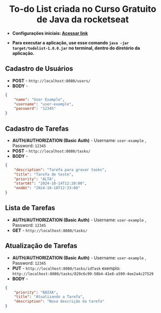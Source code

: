 <div align="center">

# To-do List criada no Curso Gratuito de Java da rocketseat
</div>

- **Configurações iniciais: [Acessar link](https://efficient-sloth-d85.notion.site/Curso-de-Java-2408d11bfc3447e980fe9460b6293976)**

- **Para executar a aplicação, use esse comando `java -jar target/todolist-1.0.0.jar` no terminal, dentro do diretório da aplicação.**
## Cadastro de Usuários

- **POST** - `http://localhost:8080/users/`
- **BODY** -
```json
{
    "name": "User Example",
    "username": "user-example",
    "password": "12345"
}
```
## Cadastro de Tarefas

- **AUTH/AUTHORIZATION (Basic Auth)** - Username: `user-example` , Password: `12345`
- **POST** - `http://localhost:8080/tasks/`
- **BODY** -
```json
{
    "description": "Tarefa para gravar tasks",
    "title": "Tarefa de teste",
    "priority": "ALTA",
    "startAt": "2024-10-14T12:20:00",
    "endAt": "2024-10-18T12:33:00"
}
```
## Lista de Tarefas

- **AUTH/AUTHORIZATION (Basic Auth)** - Username: `user-example` , Password: `12345`
- **GET** - `http://localhost:8080/tasks/`

## Atualização de Tarefas

- **AUTH/AUTHORIZATION (Basic Auth)** - Username: `user-example` , Password: `12345`
- **PUT** - `http://localhost:8080/tasks/idTask` exemplo: `http://localhost:8080/tasks/829c6c99-58b4-41e8-a599-4ee2a4c27529`
- **BODY** -
```json
{
    "priority": "BAIXA",
    "title": "Atualizando a Tarefa",
    "description": "Nova descrição da tarefa"
}
```
